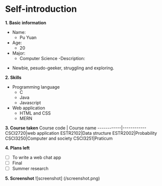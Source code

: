 # Self-introduction

**1. Basic information**

- Name: 
  * Pu Yuan
- Age: 
  * 20
- Major: 
  * Computer Science
-Description: 
* Newbie, pesudo-geeker, struggling and exploring. 

**2. Skills**
* Programming language
  * C
  * Java
  * Javascript
* Web application
  * HTML and CSS
  * MERN
  
  
**3. Course taken**
Course code | Course name
------------|------------
CSCI2720|web application
ESTR2102|Data structure
ESTR2002|Probability
CSCI3250|Computer and society
CSCI3251|Praticum

**4. Plans left**
- [ ] To write a web chat app
- [ ] Final
- [ ] Summer research

**5. Screenshot**
![screenshot] (/screenshot.png)
